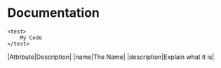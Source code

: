 # Documentation

```
<test>
    My Code
</test>
```

|Attribute|Description|
|name|The Name|
|description|Explain what it is|